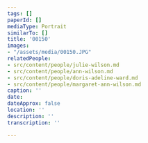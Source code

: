 ```yaml
---
tags: []
paperId: []
mediaType: Portrait
similarTo: []
title: '00150'
images:
- "/assets/media/00150.JPG"
relatedPeople:
- src/content/people/julie-wilson.md
- src/content/people/ann-wilson.md
- src/content/people/doris-adeline-ward.md
- src/content/people/margaret-ann-wilson.md
caption: ''
date: 
dateApprox: false
location: ''
description: ''
transcription: ''

---
```

